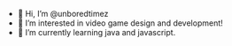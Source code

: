 - 👋 Hi, I’m @unboredtimez
- 👀 I’m interested in video game design and development!
- 🌱 I’m currently learning java and javascript.

<!---
unboredtimez/unboredtimez is a ✨ special ✨ repository because its `README.md` (this file) appears on your GitHub profile.
You can click the Preview link to take a look at your changes.
--->
